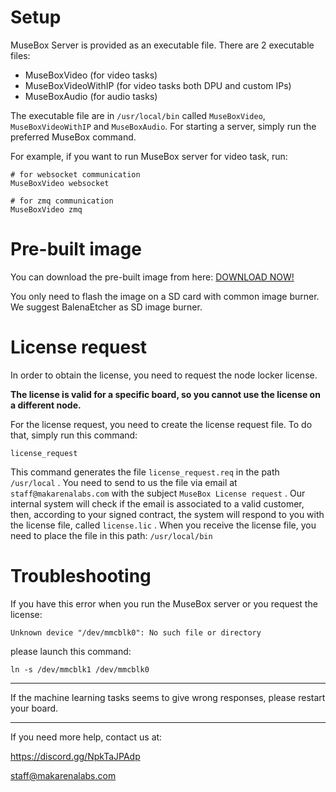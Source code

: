 # Setup

MuseBox Server is provided as an executable file.
There are 2 executable files:
- MuseBoxVideo (for video tasks)
- MuseBoxVideoWithIP (for video tasks both DPU and custom IPs)
- MuseBoxAudio (for audio tasks)
  
The executable file are in `/usr/local/bin` called `MuseBoxVideo`, `MuseBoxVideoWithIP` and `MuseBoxAudio`. For starting a server, simply run the preferred MuseBox command.

For example, if you want to run MuseBox server for video task, run:

```
# for websocket communication
MuseBoxVideo websocket
```
```
# for zmq communication
MuseBoxVideo zmq
```



# Pre-built image
You can download the pre-built image from here: [DOWNLOAD NOW!](https://tinyurl.com/2lxb4gnn)

You only need to flash the image on a SD card with common image burner. We suggest BalenaEtcher as SD image burner.


# License request

In order to obtain the license, you need to request the node locker license.

**The license is valid for a specific board, so you cannot use the license on a different node.**

For the license request, you need to create the license request file. To do that, simply run this command:

`license_request`

This command generates the file `license_request.req` in the path `/usr/local` . You need to send to us the file via email at `staff@makarenalabs.com` with the subject `MuseBox License request` .
Our internal system will check if the email is associated to a valid customer, then, according to your signed contract, the system will respond to you with the license file, called `license.lic` .
When you receive the license file, you need to place the file in this path:
`/usr/local/bin`

# Troubleshooting

If you have this error when you run the MuseBox server or you request the license: 

`Unknown device "/dev/mmcblk0": No such file or directory` 

please launch this command: 

`ln -s /dev/mmcblk1 /dev/mmcblk0`


---

If the machine learning tasks seems to give wrong responses, please restart your board.

---

If you need more help, contact us at:

https://discord.gg/NpkTaJPAdp

staff@makarenalabs.com

